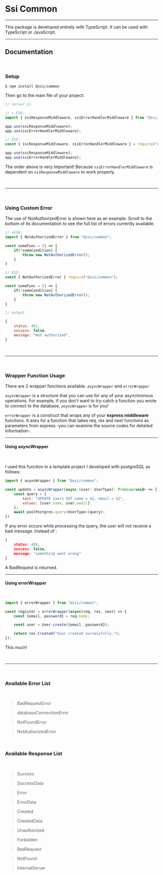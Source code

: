 # Ssi Common

<hr>

This package is developed entirely with TypeScript. It can be used with TypeScript or JavaScript.

<hr>

## Documentation

<br>

### Setup

```terminal
$ npm install @ssi/common
```

Then go to the main file of your project:

```javascript
// server.js

// + ES6:
import { ssiResponseMiddleware, ssiErrorHandlerMiddleware } from "@ssi/common";

app.use(ssiResponseMiddleware);
app.use(ssiErrorHandlerMiddleware);

// ES5:
const { ssiResponseMiddleware, ssiErrorHandlerMiddleware } = require("@ssi/common");

app.use(ssiResponseMiddleware);
app.use(ssiErrorHandlerMiddleware);
```

The order above is very important! Because ```ssiErrorHandlerMiddleware``` is dependent on ```ssiResponseMiddleware``` to work properly.

<br>

<hr>

<br>

### Using Custom Error

The use of NotAuthorizedError is shown here as an example. Scroll to the bottom of its documentation to see the full list of errors currently available.

```javascript
// +ES6:
import { NotAuthorizedError } from "@ssi/common";

const someFunc = () => {
    if(!someCondition) {
        throw new NotAuthorizedError();
    }
}

// ES5:
const { NotAuthorizedError } require("@ssi/common");

const someFunc = () => {
    if(!someCondition) {
        throw new NotAuthorizedError();
    }
}

// output

{
    status: 401,
    success: false,
    message: "Not authorized",
}

```

<br>

<hr>

<br>

### Wrapper Function Usage

There are 2 wrapper functions available. ```asyncWrapper``` and ```errorWrapper```


```asyncWrapper``` is a structure that you can use for any of your asynchronous operations. For example, if you don't want to try-catch a function you wrote to connect to the database, ```asyncWrapper``` is for you!

``errorWrapper`` is a construct that wraps any of your __express middleware__ functions. It asks for a function that takes req, res and next functions as parameters from express -you can examine the source codes for detailed information-.

<hr>

#### Using asyncWrapper

<br>

I used this function in a template project I developed with postgreSQL as follows:

```javascript
import { asyncWrapper } from "@ssi/common";

const update = asyncWrapper(async (user: UserType): Promise<void> => {
    const query = {
        text: "UPDATE users SET name = $1, email = $2",
        values: [user.name, user.email]
    };
    await poolPostgres.query<UserType>(query);
})

```

If any error occurs while processing the query, the user will not receive a bad message. Instead of :

```json
{
    status: 400,
    success: false,
    message: "something went wrong"
}
```

A BadRequest is returned.

<hr>

#### Using errorWrapper

<br>

```javascript
import { errorWrapper } from "@ssi/common";

const register = errorWrapper(async(req, res, next) => {
    const {email, password} = req.body;

    const user = User.create({email, password});

    return res.Created("User created successfully.");
});
```

This much!

<br>

<hr>

<br>

### Available Error List

<br>

> BadRequestError

> databaseConnectionError

> NotFoundError

> NotAuthorizedError

<br>

### Available Response List

<br>

> Success

> SuccessData

> Error

> ErrorData

> Created

> CreatedData

> Unauthorized

> Forbidden

> BadRequest

> NotFound

> InternalServer

